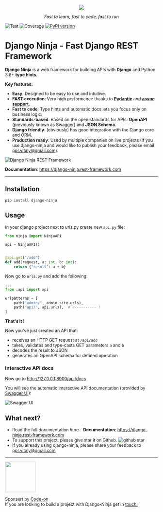 <p align="center">
  <a href="https://django-ninja.rest-framework.com/"><img src="https://django-ninja.rest-framework.com/img/logo-big.png"></a>
</p>
<p align="center">
    <em>Fast to learn, fast to code, fast to run</em>
</p>


![Test](https://github.com/vitalik/django-ninja/workflows/Test/badge.svg)
![Coverage](https://img.shields.io/codecov/c/github/vitalik/django-ninja)
[![PyPI version](https://badge.fury.io/py/django-ninja.svg)](https://badge.fury.io/py/django-ninja)

# Django Ninja - Fast Django REST Framework

**Django Ninja** is a web framework for building APIs with **Django** and Python 3.6+ **type hints**.


 **Key features:**

  - **Easy**: Designed to be easy to use and intuitive.
  - **FAST execution**: Very high performance thanks to **<a href="https://pydantic-docs.helpmanual.io" target="_blank">Pydantic</a>** and **<a href="/async-support/">async support</a>**.
  - **Fast to code**: Type hints and automatic docs lets you focus only on business logic.
  - **Standards-based**: Based on the open standards for APIs: **OpenAPI** (previously known as Swagger) and **JSON Schema**.
  - **Django friendly**: (obviously) has good integration with the Django core and ORM.
  - **Production ready**: Used by multiple companies on live projects (If you use django-ninja and would like to publish your feedback, please email ppr.vitaly@gmail.com).



![Django Ninja REST Framework](docs/docs/img/benchmark.png)

**Documentation**: https://django-ninja.rest-framework.com

---

## Installation

```
pip install django-ninja
```



## Usage


In your django project next to urls.py create new `api.py` file:

```Python
from ninja import NinjaAPI

api = NinjaAPI()


@api.get("/add")
def add(request, a: int, b: int):
    return {"result": a + b}
```


Now go to `urls.py` and add the following:


```Python hl_lines="3 7"
...
from .api import api

urlpatterns = [
    path("admin/", admin.site.urls),
    path("api/", api.urls),  # <---------- !
]
```

**That's it !**

Now you've just created an API that:

 - receives an HTTP GET request at `/api/add`
 - takes, validates and type-casts GET parameters `a` and `b`
 - decodes the result to JSON
 - generates an OpenAPI schema for defined operation

### Interactive API docs

Now go to <a href="http://127.0.0.1:8000/api/docs" target="_blank">http://127.0.0.1:8000/api/docs</a>

You will see the automatic interactive API documentation (provided by <a href="https://github.com/swagger-api/swagger-ui" target="_blank">Swagger UI</a>):


![Swagger UI](docs/docs/img/index-swagger-ui.png)

## What next?

 - Read the full documentation here - **Documentation**: https://django-ninja.rest-framework.com
 - To support this project, please give star it on Github. ![github star](docs/docs/img/github-star.png)
 - If you already using django-ninja, please share your feedback to ppr.vitaly@gmail.com


<hr>

<img src="https://code-on.be/code-on_logo.svg" height="100">  

Sponsert by [Code-on](https://code-on.be)  
If you are looking to build a project with Django-Ninja get in [touch!](https://code-on.be)